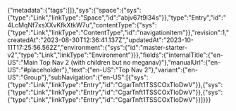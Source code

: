 {"metadata":{"tags":[]},"sys":{"space":{"sys":{"type":"Link","linkType":"Space","id":"abjv67t9l34s"}},"type":"Entry","id":"4LcMqNf7xsXXvKfkXtkW7u","contentType":{"sys":{"type":"Link","linkType":"ContentType","id":"navigationItem"}},"revision":1,"createdAt":"2023-08-30T12:36:41.137Z","updatedAt":"2023-10-11T17:25:56.562Z","environment":{"sys":{"id":"master-starter-v2","type":"Link","linkType":"Environment"}}},"fields":{"internalTitle":{"en-US":"Main Top Nav 2 (with children but no meganav)"},"manualUrl":{"en-US":"#placeholder"},"text":{"en-US":"Top Nav 2"},"variant":{"en-US":"Group"},"subNavigation":{"en-US":[{"sys":{"type":"Link","linkType":"Entry","id":"CgarTnft1TSSCOxTIoDwV"}},{"sys":{"type":"Link","linkType":"Entry","id":"CgarTnft1TSSCOxTIoDwV"}},{"sys":{"type":"Link","linkType":"Entry","id":"CgarTnft1TSSCOxTIoDwV"}}]}}}